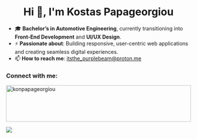 <h1 align="center">Hi 👋, I'm Kostas Papageorgiou</h1>

- 🎓 **Bachelor’s in Automotive Engineering**, currently transitioning into **Front-End Development** and **UI/UX Design**.
- ⚡ **Passionate about**: Building responsive, user-centric web applications and creating seamless digital experiences.
- 📫 **How to reach me**: itsthe_purplebeam@proton.me

<h3 align="left">Connect with me:</h3>
<p align="left">
  <a href="https://linkedin.com/in/konpapageorgiou" target="blank">
    <img align="center" width="100%" height="100px" src="https://img.shields.io/badge/konpapageorgiou-LinkedIn-blue" alt="konpapageorgiou" />
  </a>
</p>
<img align="center" src="https://i.giphy.com/media/v1.Y2lkPTc5MGI3NjExa3VyZ3J4dmlwNjE3djUzbXRkcG9oenBxYWVlbzE3aW5xZ2N1azVvMCZlcD12MV9pbnRlcm5hbF9naWZfYnlfaWQmY3Q9Zw/j3mdQpQ9SKxFOWs9gy/giphy.gif">

